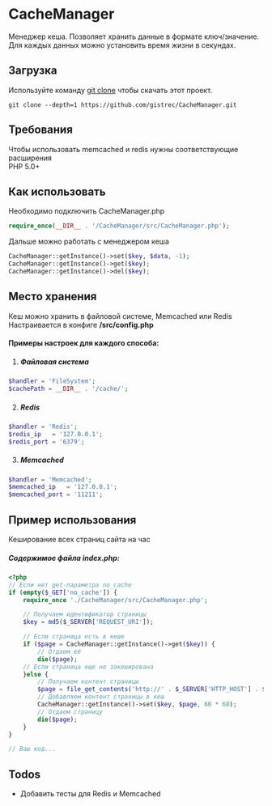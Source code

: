 # CacheManager
Менеджер кеша. Позволяет хранить данные в формате ключ/значение.  
Для каждых данных можно установить время жизни в секундах.

## Загрузка
Используйте команду [git clone](https://git-scm.com/docs/git-clone) чтобы скачать этот проект.
```
git clone --depth=1 https://github.com/gistrec/CacheManager.git
```

## Требования
Чтобы использовать memcached и redis нужны соответствующие расширения  
PHP 5.0+

## Как использовать
Необходимо подключить CacheManager.php
```php
require_once(__DIR__ . '/CacheManager/src/CacheManager.php');
```
Дальше можно работать с менеджером кеша
```php
CacheManager::getInstance()->set($key, $data, -1);
CacheManager::getInstance()->get($key);
CacheManager::getInstance()->del($key);
```


## Место хранения
Кеш можно хранить в файловой системе, Memcached или Redis  
Настраивается в конфиге **/src/config.php**

#### Примеры настроек для каждого способа:  
1. ##### Файловая система
 ```php
 $handler = 'FileSystem';
 $cachePath = __DIR__ . '/cache/';
 ```
2. ##### Redis
 ```php
 $handler = 'Redis';
 $redis_ip   = '127.0.0.1';
 $redis_port = '6379';
 ```
3. ##### Memcached
 ```php
 $handler = 'Memcached';
 $memcached_ip   = '127.0.0.1';
 $memcached_port = '11211';
 ```


## Пример использования
Кеширование всех страниц сайта на час  
##### Содержимое файла index.php:

```php
<?php
// Если нет get-параметра no_cache
if (empty($_GET['no_cache']) {
	require_once './CacheManager/src/CacheManager.php';

	// Получаем идентификатор страницы
	$key = md5($_SERVER['REQUEST_URI']);

	// Если страница есть в кеше
	if ($page = CacheManager::getInstance()->get($key)) {
		// Отдаем её
		die($page);
	// Если страница еще не закеширована
	}else {
		// Получаем контент страницы
	    $page = file_get_contents('http://' . $_SERVER['HTTP_HOST'] . $_SERVER['REQUEST_URI'] . '?no_cache=true');
	    // Добавляем контент страницы в кеш
	    CacheManager::getInstance()->set($key, $page, 60 * 60);
	    // Отдаем страницу
	    die($page);
    }
}

// Ваш код...
```



## Todos
 - Добавить тесты для Redis и Memcached